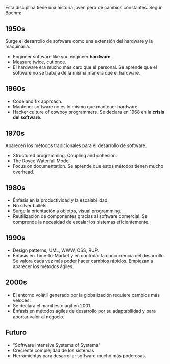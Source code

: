 Esta disciplina tiene una historia joven pero de cambios constantes. Según Boehm:

## 1950s

Surge el desarrollo de software como una extensión del hardware y la maquinaria.

- Engineer software like you engineer **hardware**.
- Measure twice, cut once.
- El hardware era mucho más caro que el personal.
  Se aprende que el software no se trabaja de la misma manera que el hardware.

## 1960s

- Code and fix approach.
- Mantener software no es lo mismo que mantener hardware.
- Hacker culture of cowboy programmers.
  Se declara en 1968 en la **crisis del software**.

## 1970s

Aparecen los métodos tradicionales para el desarrollo de software.

- Structured programming. Coupling and cohesion.
- The Royce Waterfall Model.
- Focus on documentation.
  Se aprende que estos métodos tienen mucho overhead.

## 1980s

- Énfasis en la productividad y la escalabilidad.
- No silver bullets.
- Surge la orientación a objetos, visual programming.
- Reutilización de componentes gracias al software comercial.
  Se comprende la necesidad de escalar los sistemas eficientemente.

## 1990s

- Design patterns, UML, WWW, OSS, RUP.
- Énfasis en Time-to-Market y en controlar la concurrencia del desarrollo.
  Se valora cada vez más poder hacer cambios rápidos. Empiezan a aparecer los métodos ágiles.

## 2000s

- El entorno volátil generado por la globalización requiere cambios más veloces.
- Se declara el manifiesto ágil en 2001.
- Énfasis en métodos ágiles de desarrollo por su adaptabilidad y para aportar valor al negocio.

## Futuro

- "Software Intensive Systems of Systems"
- Creciente complejidad de los sistemas
- Herramientas para desarrollar software mucho más poderosas.
